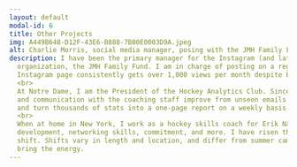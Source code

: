 ```yaml
---
layout: default
modal-id: 6
title: Other Projects
img: A449B648-D12F-43E6-B888-7B80E0003D9A.jpeg
alt: Charlie Morris, social media manager, posing with the JMH Family Fund Board
description: I have been the primary manager for the Instagram (and later Facebook) account for my family's new non-profit
  organization, the JMH Family Fund. I am in charge of posting on a regular basis and increasing brand name awareness. The
  Instagram page consistently gets over 1,000 views per month despite being just over one year old. <a `              href="https://www.instagram.com/jmh.family.fund/"> Follow us on Instagram here.</a>
  <br>
  At Notre Dame, I am the President of the Hockey Analytics Club. Since freshman year, I have overseen the club grow from 3 members to 12
  and communication with the coaching staff improve from unseen emails to direct contact. We scout ND hockey opponents using private data,
  and turn thousands of stats into a one-page report on a weekly basis. 
  <br>
  When at home in New York, I work as a hockey skills coach for Erik Nates Euro Hockey. This job has helped greatly with professional
  development, networking skills, commitment, and more. I have risen the ranks in the company and now take on more responsibility per
  shift. Shifts vary in length and location, and differ from summer camps to in-season team workouts. No matter what, I always
  bring the energy.
---
```

